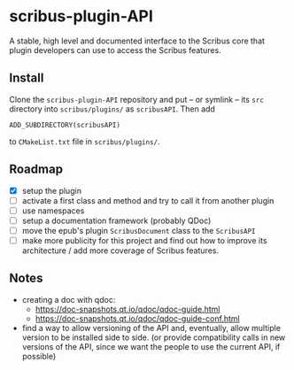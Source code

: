 # scribus-plugin-API

A stable, high level and documented interface to the Scribus core that plugin developers can use to access the Scribus features.

## Install

Clone the `scribus-plugin-API` repository and put – or symlink – its `src` directory into `scribus/plugins/` as `scribusAPI`. Then add 

    ADD_SUBDIRECTORY(scribusAPI)

to `CMakeList.txt` file in `scribus/plugins/`.

## Roadmap

- [x] setup the plugin
- [ ] activate a first class and method and try to call it from another plugin
- [ ] use namespaces
- [ ] setup a documentation framework (probably QDoc)
- [ ] move the epub's plugin `ScribusDocument` class to the `ScribusAPI`
- [ ] make more publicity for this project and find out how to improve its architecture / add more coverage of Scribus features.

## Notes

- creating a doc with qdoc:
  - <https://doc-snapshots.qt.io/qdoc/qdoc-guide.html>
  - <https://doc-snapshots.qt.io/qdoc/qdoc-guide-conf.html>
- find a way to allow versioning of the API and, eventually, allow multiple version to be installed side to side. (or provide compatibility calls in new versions of the API, since we want the people to use the current API, if possible)
